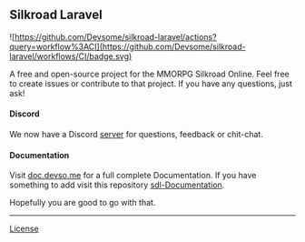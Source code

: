 ## Silkroad Laravel

![https://github.com/Devsome/silkroad-laravel/actions?query=workflow%3ACI](https://github.com/Devsome/silkroad-laravel/workflows/CI/badge.svg)

A free and open-source project for the MMORPG Silkroad Online.
Feel free to create issues or contribute to that project. If you have any questions, just ask!

#### Discord
We now have a Discord [server](https://discord.gg/MNjY4By) for questions, feedback or chit-chat.

#### Documentation

Visit [doc.devso.me](https://doc.devso.me) for a full complete Documentation. If you have something to add visit this repository [sdl-Documentation](https://github.com/Devsome/sdl-Documentation/).

Hopefully you are good to go with that. 
<hr>     

[License](/LICENSE)
